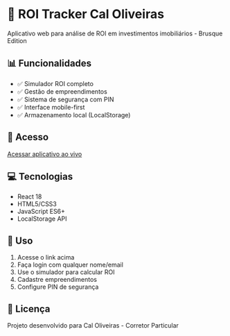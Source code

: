 # 🏢 ROI Tracker Cal Oliveiras

Aplicativo web para análise de ROI em investimentos imobiliários - Brusque Edition

## 📊 Funcionalidades

- ✅ Simulador ROI completo
- ✅ Gestão de empreendimentos
- ✅ Sistema de segurança com PIN
- ✅ Interface mobile-first
- ✅ Armazenamento local (LocalStorage)

## 🚀 Acesso

[Acessar aplicativo ao vivo](https://SEU-USUARIO.github.io/roi-tracker-cal-oliveiras/)

## 💻 Tecnologias

- React 18
- HTML5/CSS3
- JavaScript ES6+
- LocalStorage API

## 📱 Uso

1. Acesse o link acima
2. Faça login com qualquer nome/email
3. Use o simulador para calcular ROI
4. Cadastre empreendimentos
5. Configure PIN de segurança

## 📄 Licença

Projeto desenvolvido para Cal Oliveiras - Corretor Particular
